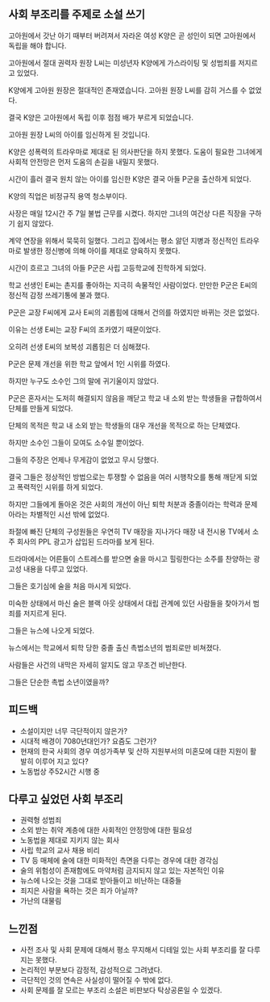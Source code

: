 ## 사회 부조리를 주제로 소설 쓰기

고아원에서 갓난 아기 때부터 버려져서 자라온 여성 K양은 곧 성인이 되면 고아원에서 독립을 해야 합니다.

고아원에서 절대 권력자 원장 L씨는 미성년자 K양에게 가스라이팅 및 성범죄를 저지르고 있었다.

K양에게 고아원 원장은 절대적인 존재였습니다. 고아원 원장 L씨를 감히 거스를 수 없었다.

결국 K양은 고아원에서 독립 이후 점점 배가 부르게 되었습니다. 

고아원 원장 L씨의 아이를 임신하게 된 것입니다.

K양은 성폭력의 트라우마로 제대로 된 의사판단을 하지 못했다. 도움이 필요한 그녀에게 사회적 안전망은 먼저 도움의 손길을 내밀지 못했다.

시간이 흘러 결국 원치 않는 아이를 임신한 K양은 결국 아들 P군을 출산하게 되었다. 

K양의 직업은 비정규직 용역 청소부이다.

사장은 매일 12시간 주 7일 불법 근무를 시켰다. 하지만 그녀의 여건상 다른 직장을 구하기 쉽지 않았다. 

계약 연장을 위해서 묵묵히 일했다. 그리고 집에서는 평소 앓던 지병과 정신적인 트라우마로 발생한 정신병에 의해 아이를 제대로 양육하지 못했다.

시간이 흐르고 그녀의 아들 P군은 사립 고등학교에 진학하게 되었다.

학교 선생인 E씨는 촌지를 좋아하는 지극히 속물적인 사람이었다. 만만한 P군은 E씨의 정신적 감정 쓰레기통에 불과 했다.

P군은 교장 F씨에게 교사 E씨의 괴롭힘에 대해서 건의를 하였지만 바뀌는 것은 없었다.

이유는 선생 E씨는 교장 F씨의 조카였기 때문이었다.

오히려 선생 E씨의 보복성 괴롭힘은 더 심해졌다.

P군은 문제 개선을 위한 학교 앞에서 1인 시위를 하였다. 

하지만 누구도 소수인 그의 말에 귀기울이지 않았다.

P군은 혼자서는 도저히 해결되지 않음을 깨닫고 학교 내 소외 받는 학생들을 규합하여서 단체를 만들게 되었다.

단체의 목적은 학교 내 소외 받는 학생들의 대우 개선을 목적으로 하는 단체였다.

하지만 소수인 그들이 모여도 소수일 뿐이었다. 

그들의 주장은 언제나 무게감이 없었고 무시 당했다.

결국 그들은 정상적인 방법으로는 투쟁할 수 없음을 여러 시행착오를 통해 깨닫게 되었고 폭력적인 시위를 하게 되었다.

하지만 그들에게 돌아온 것은 사회의 개선이 아닌 퇴학 처분과 중졸이라는 학력과 문제아라는 차별적인 시선 밖에 없었다.

좌절에 빠진 단체의 구성원들은 우연히 TV 매장을 지나가다 매장 내 전시용 TV에서 소주 회사의 PPL 광고가 삽입된 드라마를 보게 된다.

드라마에서는 어른들이 스트레스를 받으면 술을 마시고 힐링한다는 소주를 찬양하는 광고성 내용을 다루고 있었다.

그들은 호기심에 술을 처음 마시게 되었다. 

미숙한 상태에서 마신 술은 블랙 아웃 상태에서 대립 관계에 있던 사람들을 찾아가서 범죄를 저지르게 된다.

그들은 뉴스에 나오게 되었다.

뉴스에서는 학교에서 퇴학 당한 중졸 출신 촉법소년의 범죄로만 비쳐졌다.

사람들은 사건의 내막은 자세히 알지도 않고 무조건 비난한다.

그들은 단순한 촉법 소년이였을까?

## 피드백 
  - 소설이지만 너무 극단적이지 않은가?
  - 시대적 배경이 7080년대인가? 요즘도 그런가?
  - 현재의 한국 사회의 경우 여성가족부 및 산하 지원부서의 미혼모에 대한 지원이 활발히 이루어 지고 있다?
  - 노동법상 주52시간 시행 중

## 다루고 싶었던 사회 부조리
  - 권력형 성범죄
  - 소외 받는 취약 계층에 대한 사회적인 안정망에 대한 필요성
  - 노동법을 제대로 지키지 않는 회사
  - 사립 학교의 교사 채용 비리
  - TV 등 매체에 술에 대한 미화적인 측면을 다루는 경우에 대한 경각심
  - 술의 위험성이 존재함에도 마약처럼 금지되지 않고 있는 자본적인 이유
  - 뉴스에 나오는 것을 그대로 받아들이고 비난하는 대중들
  - 죄지은 사람을 욕하는 것은 죄가 아닐까?
  - 가난의 대물림

## 느낀점
  - 사전 조사 및 사회 문제에 대해서 평소 무지해서 디테일 있는 사회 부조리를 잘 다루지는 못했다.
  - 논리적인 부분보다 감정적, 감성적으로 그려냈다.
  - 극단적인 것의 연속은 사실성이 떨어질 수 밖에 없다.
  - 사회 문제를 잘 모르는 부조리 소설은 비판보다 탁상공론일 수 있겠다.